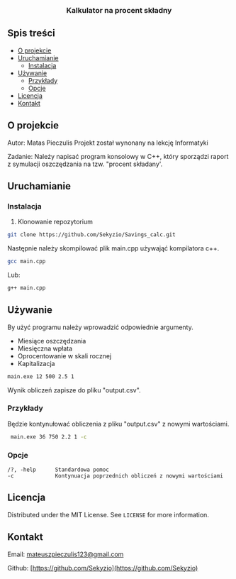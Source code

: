 <!-- PROJECT LOGO -->
<br />
<p align="center">
  <h3 align="center">Kalkulator na procent składny</h3>
</p>

<!-- TABLE OF CONTENTS -->
## Spis treści

* [O projekcie](#O-projekcie)
* [Uruchamianie](#Uruchamianie)
  * [Instalacja](#Instalacja)
* [Używanie](#Używanie)
  * [Przykłady](#Przykłady)
  * [Opcje](#Opcje)
* [Licencja](#Licencja)
* [Kontakt](#Kontakt)


<!-- ABOUT THE PROJECT -->
## O projekcie
Autor: Matas Pieczulis
Projekt został wynonany na lekcję Informatyki

Zadanie: Należy napisać program konsolowy w C++, który sporządzi raport z symulacji oszczędzania na tzw. "procent składany'.


<!-- GETTING STARTED -->
## Uruchamianie

### Instalacja

1. Klonowanie repozytorium
```sh
git clone https://github.com/Sekyzio/Savings_calc.git
```

Następnie należy skompilować plik main.cpp używająć kompilatora c++.

```sh
gcc main.cpp
```
Lub:
```sh
g++ main.cpp
```

## Używanie

By użyć programu należy wprowadzić odpowiednie argumenty.
* Miesiące oszczędzania
* Miesięczna wpłata
* Oprocentowanie w skali rocznej
* Kapitalizacja

```sh
main.exe 12 500 2.5 1
```

Wynik obliczeń zapisze do pliku "output.csv".


### Przykłady
Będzie kontynułować obliczenia z pliku "output.csv" z nowymi wartościami.
```sh
 main.exe 36 750 2.2 1 -c
```

### Opcje
 ```
/?, -help      Standardowa pomoc 
-c             Kontynuacja poprzednich obliczeń z nowymi wartościami
 ```


## Licencja

Distributed under the MIT License. See `LICENSE` for more information.

## Kontakt

Email: mateuszpieczulis123@gmail.com 

Github: [https://github.com/Sekyzio](https://github.com/Sekyzio)

